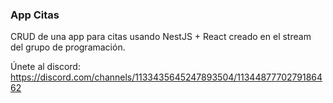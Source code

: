 ### App Citas

CRUD de una app para citas usando NestJS + React creado en el stream del grupo de programación.

Únete al discord: https://discord.com/channels/1133435645247893504/1134487770279186462